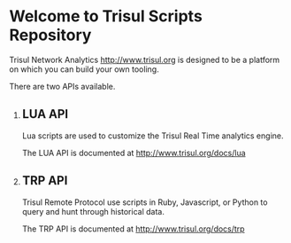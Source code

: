 Welcome to Trisul Scripts Repository
====================================

Trisul Network Analytics http://www.trisul.org is designed to be a platform on which you can build your own tooling.

There are two APIs available.



1. LUA API 
   -----------

   Lua scripts are used to customize the Trisul Real Time analytics engine. 

   The LUA API is documented  at http://www.trisul.org/docs/lua 


2. TRP API 
   -----------

   Trisul Remote Protocol use scripts in Ruby, Javascript, or Python to query and hunt through historical data. 

   The TRP API is documented  at http://www.trisul.org/docs/trp 


